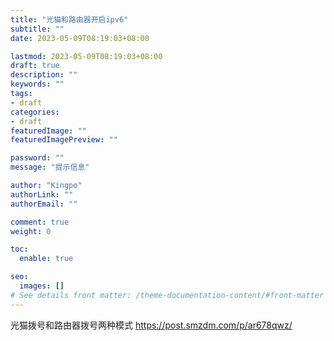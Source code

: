 ```yaml
---
title: "光猫和路由器开启ipv6"
subtitle: ""
date: 2023-05-09T08:19:03+08:00

lastmod: 2023-05-09T08:19:03+08:00
draft: true
description: ""
keywords: ""
tags:
- draft
categories:
- draft
featuredImage: ""
featuredImagePreview: ""

password: ""
message: "提示信息"

author: "Kingpo"
authorLink: ""
authorEmail: ""

comment: true
weight: 0

toc:
  enable: true

seo:
  images: []
# See details front matter: /theme-documentation-content/#front-matter
---
```


<!--more-->
光猫拨号和路由器拨号两种模式
https://post.smzdm.com/p/ar678qwz/